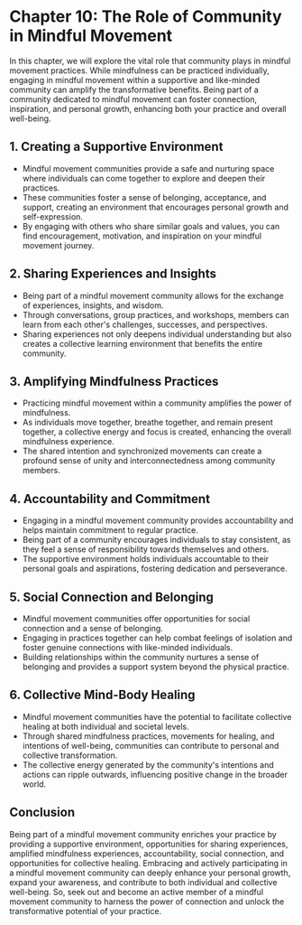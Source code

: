 Chapter 10: The Role of Community in Mindful Movement
=====================================================

In this chapter, we will explore the vital role that community plays in mindful movement practices. While mindfulness can be practiced individually, engaging in mindful movement within a supportive and like-minded community can amplify the transformative benefits. Being part of a community dedicated to mindful movement can foster connection, inspiration, and personal growth, enhancing both your practice and overall well-being.

**1. Creating a Supportive Environment**
----------------------------------------

* Mindful movement communities provide a safe and nurturing space where individuals can come together to explore and deepen their practices.
* These communities foster a sense of belonging, acceptance, and support, creating an environment that encourages personal growth and self-expression.
* By engaging with others who share similar goals and values, you can find encouragement, motivation, and inspiration on your mindful movement journey.

**2. Sharing Experiences and Insights**
---------------------------------------

* Being part of a mindful movement community allows for the exchange of experiences, insights, and wisdom.
* Through conversations, group practices, and workshops, members can learn from each other's challenges, successes, and perspectives.
* Sharing experiences not only deepens individual understanding but also creates a collective learning environment that benefits the entire community.

**3. Amplifying Mindfulness Practices**
---------------------------------------

* Practicing mindful movement within a community amplifies the power of mindfulness.
* As individuals move together, breathe together, and remain present together, a collective energy and focus is created, enhancing the overall mindfulness experience.
* The shared intention and synchronized movements can create a profound sense of unity and interconnectedness among community members.

**4. Accountability and Commitment**
------------------------------------

* Engaging in a mindful movement community provides accountability and helps maintain commitment to regular practice.
* Being part of a community encourages individuals to stay consistent, as they feel a sense of responsibility towards themselves and others.
* The supportive environment holds individuals accountable to their personal goals and aspirations, fostering dedication and perseverance.

**5. Social Connection and Belonging**
--------------------------------------

* Mindful movement communities offer opportunities for social connection and a sense of belonging.
* Engaging in practices together can help combat feelings of isolation and foster genuine connections with like-minded individuals.
* Building relationships within the community nurtures a sense of belonging and provides a support system beyond the physical practice.

**6. Collective Mind-Body Healing**
-----------------------------------

* Mindful movement communities have the potential to facilitate collective healing at both individual and societal levels.
* Through shared mindfulness practices, movements for healing, and intentions of well-being, communities can contribute to personal and collective transformation.
* The collective energy generated by the community's intentions and actions can ripple outwards, influencing positive change in the broader world.

**Conclusion**
--------------

Being part of a mindful movement community enriches your practice by providing a supportive environment, opportunities for sharing experiences, amplified mindfulness experiences, accountability, social connection, and opportunities for collective healing. Embracing and actively participating in a mindful movement community can deeply enhance your personal growth, expand your awareness, and contribute to both individual and collective well-being. So, seek out and become an active member of a mindful movement community to harness the power of connection and unlock the transformative potential of your practice.
